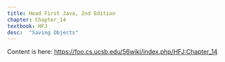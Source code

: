 ```yaml
---
title: Head First Java, 2nd Edition
chapter: Chapter_14
textbook: HFJ
desc:  "Saving Objects"
---
```


Content is here: <https://foo.cs.ucsb.edu/56wiki/index.php/HFJ:Chapter_14>
